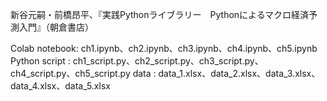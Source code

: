 新谷元嗣・前橋昂平、『実践Pythonライブラリー　Pythonによるマクロ経済予測入門』（朝倉書店）

Colab notebook: ch1.ipynb、ch2.ipynb、ch3.ipynb、ch4.ipynb、ch5.ipynb
Python script : ch1_script.py、ch2_script.py、ch3_script.py、ch4_script.py、ch5_script.py
data          : data_1.xlsx、data_2.xlsx、data_3.xlsx、data_4.xlsx、data_5.xlsx
